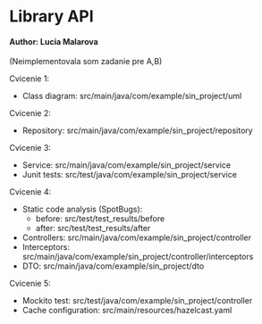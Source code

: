 # Library API
#### Author: Lucia Malarova
(Neimplementovala som zadanie pre A,B)

Cvicenie 1:
- Class diagram:
src/main/java/com/example/sin_project/uml

Cvicenie 2:
- Repository:
src/main/java/com/example/sin_project/repository

Cvicenie 3: 
- Service: 
src/main/java/com/example/sin_project/service
- Junit tests:
src/test/java/com/example/sin_project/service

Cvicenie 4:
- Static code analysis (SpotBugs):
  - before: src/test/test_results/before
  - after: src/test/test_results/after
- Controllers:
src/main/java/com/example/sin_project/controller
- Interceptors:
src/main/java/com/example/sin_project/controller/interceptors
- DTO:
src/main/java/com/example/sin_project/dto

Cvicenie 5:
- Mockito test:
src/test/java/com/example/sin_project/controller
- Cache configuration:
src/main/resources/hazelcast.yaml
